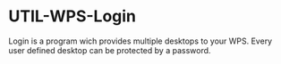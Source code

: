 UTIL-WPS-Login
==============

Login is a program wich provides multiple desktops to your WPS. Every user defined desktop can be protected by a password.
